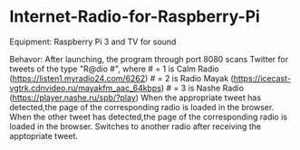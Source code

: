 # Internet-Radio-for-Raspberry-Pi
Equipment: Raspberry Pi 3 and
           TV for sound
           
Behavor:
  After launching, the program through port 8080 scans Twitter for tweets of the type "R@dio #",
  where # = 1 is Calm Radio (https://listen1.myradio24.com/6262)
        # = 2 is Radio Mayak (https://icecast-vgtrk.cdnvideo.ru/mayakfm_aac_64kbps)
        # = 3 is Nashe Radio (https://player.nashe.ru/spb/?play)
  When the appropriate tweet has detected,the page of the corresponding radio is loaded in the browser.
  When the other tweet has detected,the page of the corresponding radio is loaded in the browser.
  Switches to another radio after receiving the apptopriate tweet.
